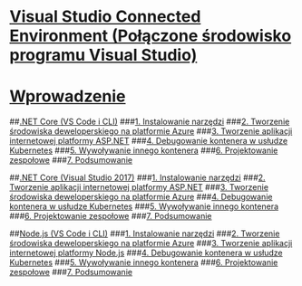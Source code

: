 # [Visual Studio Connected Environment (Połączone środowisko programu Visual Studio)](visual-studio-connected-environment.md)

# [Wprowadzenie](get-started.md)
##[.NET Core (VS Code i CLI)](get-started-netcore-01.md)
###[1. Instalowanie narzędzi](get-started-netcore-01.md)
###[2. Tworzenie środowiska deweloperskiego na platformie Azure](get-started-netcore-02.md)
###[3. Tworzenie aplikacji internetowej platformy ASP.NET](get-started-netcore-03.md)
###[4. Debugowanie kontenera w usłudze Kubernetes](get-started-netcore-04.md)
###[5. Wywoływanie innego kontenera](get-started-netcore-05.md)
###[6. Projektowanie zespołowe](get-started-netcore-06.md)
###[7. Podsumowanie](get-started-netcore-07.md)

##[.NET Core (Visual Studio 2017)](get-started-netcore-visualstudio-01.md)
###[1. Instalowanie narzędzi](get-started-netcore-visualstudio-01.md)
###[2. Tworzenie aplikacji internetowej platformy ASP.NET](get-started-netcore-visualstudio-02.md)
###[3. Tworzenie środowiska deweloperskiego na platformie Azure](get-started-netcore-visualstudio-03.md)
###[4. Debugowanie kontenera w usłudze Kubernetes](get-started-netcore-visualstudio-04.md)
###[5. Wywoływanie innego kontenera](get-started-netcore-visualstudio-05.md)
###[6. Projektowanie zespołowe](get-started-netcore-visualstudio-06.md)
###[7. Podsumowanie](get-started-netcore-visualstudio-07.md)

##[Node.js (VS Code i CLI)](get-started-nodejs-01.md)
###[1. Instalowanie narzędzi](get-started-nodejs-01.md)
###[2. Tworzenie środowiska deweloperskiego na platformie Azure](get-started-nodejs-02.md)
###[3. Tworzenie aplikacji internetowej platformy Node.js](get-started-nodejs-03.md)
###[4. Debugowanie kontenera w usłudze Kubernetes](get-started-nodejs-04.md)
###[5. Wywoływanie innego kontenera](get-started-nodejs-05.md)
###[6. Projektowanie zespołowe](get-started-nodejs-06.md)
###[7. Podsumowanie](get-started-nodejs-07.md)


